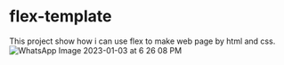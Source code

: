 # flex-template
This project show how i can use flex to make web page by html and css.
![WhatsApp Image 2023-01-03 at 6 26 08 PM](https://user-images.githubusercontent.com/52126542/213923483-b7f9594d-72a0-4440-8846-0bdc5808303a.jpeg)
